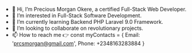 - 👋 Hi, I’m Precious Morgan Okere, a certified Full-Stack Web Developer.
- 👀 I’m interested in Full-Stack Software Development.
- 🌱 I’m currently learning Backend PHP Laravel 9.0 Framework.
- 💞️ I’m looking to collaborate on revolutionary projects.
- 📫 How to reach me 👉 const myContacts = { Email: 'prcsmorgan@gmail.com', Phone: +2348163283884 }

<!---
realmorgan/realmorgan is a ✨ special ✨ repository because its `README.md` (this file) appears on your GitHub profile.
You can click the Preview link to take a look at your changes.
--->
